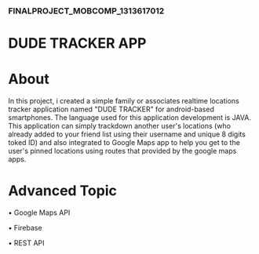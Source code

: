 ### FINALPROJECT_MOBCOMP_1313617012

# DUDE TRACKER APP


# About

In this project, i created a simple family or associates realtime locations tracker application named "DUDE TRACKER" for android-based smartphones. The language used for this application development is JAVA. This application can simply trackdown another user's locations (who already added to your friend list using their username and unique 8 digits toked ID) and also integrated to Google Maps app to help you get to the user's pinned locations using routes that provided by the google maps apps.



# Advanced Topic

• Google Maps API 

• Firebase

• REST API
